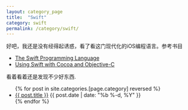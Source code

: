 ```yaml
---
layout: category_page
title:  "Swift"
category: swift
permalink: /category/swift/
---
```


好吧，我还是没有经得起诱惑，看了看这门现代化的iOS编程语言。参考书目

* [The Swift Programming Language](https://developer.apple.com/library/ios/documentation/Swift/Conceptual/Swift_Programming_Language/)
* [Using Swift with Cocoa and Objective-C](https://developer.apple.com/library/ios/documentation/Swift/Conceptual/BuildingCocoaApps/)

看着看着还是发现不少好东西.
  	
<ul class="posts">
{% for post in site.categories.[page.category] reversed %}
      <li>
        <a class="post-link" href="{{ post.url | prepend: site.baseurl }}">{{ post.title }}</a>
        <span class="post-date">{{ post.date | date: "%b %-d, %Y" }}</span>
      </li>
{% endfor %}
</ul>